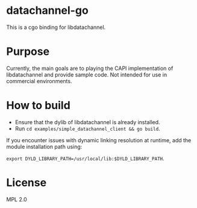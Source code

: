 # datachannel-go 

This is a cgo binding for libdatachannel.

# Purpose

Currently, the main goals are to playing the CAPI implementation of libdatachannel and provide sample code. 
Not intended for use in commercial environments.

# How to build

* Ensure that the dylib of libdatachannel is already installed.
* Run `cd examples/simple_datachannel_client && go build`.

If you encounter issues with dynamic linking resolution at runtime, add the module installation path using:

`export DYLD_LIBRARY_PATH=/usr/local/lib:$DYLD_LIBRARY_PATH`.

# License

MPL 2.0